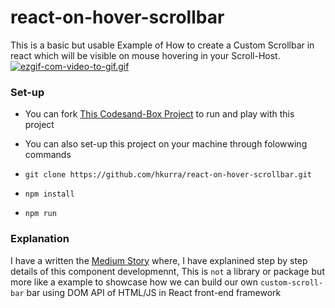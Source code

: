 # react-on-hover-scrollbar
This is a basic but usable Example of How to create a Custom Scrollbar in react which will be visible on mouse hovering in your Scroll-Host.
[![ezgif-com-video-to-gif.gif](https://i.postimg.cc/X7rQ38Sv/ezgif-com-video-to-gif.gif)](https://postimg.cc/fJhxfYb4)

### Set-up
* You can fork [This Codesand-Box Project](https://codesandbox.io/s/custom-scrollbar-on-hover-ps471) to run and play with this project

* You can also set-up this project on your machine through folowwing commands
* ``git clone https://github.com/hkurra/react-on-hover-scrollbar.git``
* ``npm install ``
* ``npm run ``

### Explanation 
I have a written the [Medium Story](https://medium.com/p/d846194a7ea4/edit) where, I have explanined step by step details of this component developmennt, This is `not` a library or package but more like a example to showcase how we can build our own ``custom-scroll-bar`` bar using DOM API of HTML/JS in React front-end framework
